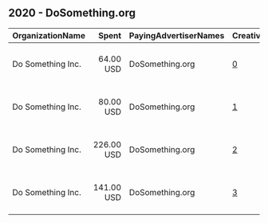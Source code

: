 ## 2020 - DoSomething.org 
|OrganizationName|Spent|PayingAdvertiserNames|CreativeUrls|Impressions|Genders|AgeBrackets|CountryCodes|BillingAddresses|CandidateBallotInformation|
|:---|---:|:---|:---|---:|:---|:---|:---|:---|:---|
|Do Something  Inc.|64.00 USD|DoSomething.org|[0](https://www.snap.com/political-ads/asset/5b144f86ded835911678e99be6a0514383dcae3d2d7cbcf557c8efb0ee185c47?mediaType=mp4)|46,620||18-24|united states|"19 West 21st Street, 8th Floor,New York,10010,US"||
|Do Something  Inc.|80.00 USD|DoSomething.org|[1](https://www.snap.com/political-ads/asset/e3e461e80e9f8a1899a7f0d267d5a974f49b6ab4c378b0fe18bfcf33b88482df?mediaType=mp4)|61,731||18-24|united states|"19 West 21st Street, 8th Floor,New York,10010,US"||
|Do Something  Inc.|226.00 USD|DoSomething.org|[2](https://www.snap.com/political-ads/asset/ec5612b8efea797c8c1e7e00a040945da3aee6c85c8b7682834add1f83d4e1c0?mediaType=mp4)|161,298||18-24|united states|"19 West 21st Street, 8th Floor,New York,10010,US"||
|Do Something  Inc.|141.00 USD|DoSomething.org|[3](https://www.snap.com/political-ads/asset/f1955fa410ea76827bf66d4df2575b35daf4bcab46cedf337a3e270f378fc85b?mediaType=mp4)|139,212||18-24|united states|"19 West 21st Street, 8th Floor,New York,10010,US"||
